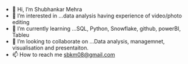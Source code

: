- 👋 Hi, I’m Shubhankar Mehra
- 👀 I’m interested in ...data analysis having experience of video/photo editing 
- 🌱 I’m currently learning ...SQL, Python, Snowflake, github, powerBI, Tableu
- 💞️ I’m looking to collaborate on ...Data analysis, managemnet, visualisation and presentaiton.
- 📫 How to reach me sbkm08@gmail.com

<!---
SBkm08/SBkm08 is a ✨ special ✨ repository because its `README.md` (this file) appears on your GitHub profile.
You can click the Preview link to take a look at your changes.
--->
